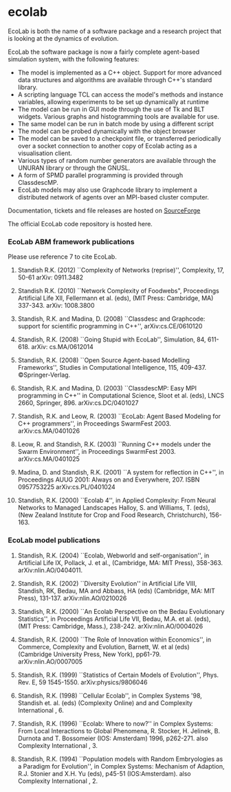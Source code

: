 # ecolab

EcoLab is both the name of a software package and a research project that is looking at the dynamics of evolution.

EcoLab the software package is now a fairly complete agent-based simulation system, with the following features:

*    The model is implemented as a C++ object. Support for more advanced data structures and algorithms are available through C++'s standard library.
*    A scripting language TCL can access the model's methods and instance variables, allowing experiments to be set up dynamically at runtime
*    The model can be run in GUI mode through the use of Tk and BLT widgets. Various graphs and histogramming tools are available for use.
*    The same model can be run in batch mode by using a different script
*    The model can be probed dynamically with the object browser
*    The model can be saved to a checkpoint file, or transferred periodically over a socket connection to another copy of Ecolab acting as a visualisation client.
*    Various types of random number generators are available through the UNURAN library or through the GNUSL.
*    A form of SPMD parallel programming is provided through ClassdescMP.
*    EcoLab models may also use Graphcode library to implement a distributed network of agents over an MPI-based cluster computer.

Documentation, tickets and file releases are hosted on [SourceForge](http://ecolab.sf.net)

The official EcoLab code repository is hosted here.

### EcoLab ABM framework publications

Please use reference 7 to cite EcoLab.

1.   Standish R.K. (2012) ``Complexity of Networks (reprise)'', Complexity, 17, 50-61 arXiv: 0911.3482

2.    Standish R.K. (2010) ``Network Complexity of Foodwebs", Proceedings Artificial Life XII, Fellermann et al. (eds), (MIT Press: Cambridge, MA) 337-343. arXiv: 1008.3800

3.    Standish, R.K. and Madina, D. (2008) ``Classdesc and Graphcode: support for scientific programming in C++'', arXiv:cs.CE/0610120

4.    Standish, R.K. (2008) ``Going Stupid with EcoLab'', Simulation, 84, 611-618. arXiv: cs.MA/0612014

5.    Standish, R.K. (2008) ``Open Source Agent-based Modelling Frameworks'', Studies in Computational Intelligence, 115, 409-437. ©Springer-Verlag.

6.    Standish, R.K. and Madina, D. (2003) ``ClassdescMP: Easy MPI programming in C++'' in Computational Science, Sloot et al. (eds), LNCS 2660, Springer, 896. arXiv:cs.DC/0401027

7.    Standish, R.K. and Leow, R. (2003) ``EcoLab: Agent Based Modeling for C++ programmers'', in Proceedings SwarmFest 2003. arXiv:cs.MA/0401026

8.    Leow, R. and Standish, R.K. (2003) ``Running C++ models under the Swarm Environment'', in Proceedings SwarmFest 2003. arXiv:cs.MA/0401025

9.    Madina, D. and Standish, R.K. (2001) ``A system for reflection in C++'', in Proceedings AUUG 2001: Always on and Everywhere, 207. ISBN 0957753225 arXiv:cs.PL/0401024

10.    Standish, R.K. (2000) ``Ecolab 4'', in Applied Complexity: From Neural Networks to Managed Landscapes Halloy, S. and Williams, T. (eds), (New Zealand Institute for Crop and Food Research, Christchurch), 156-163.

### EcoLab model publications

1.    Standish, R.K. (2004) ``Ecolab, Webworld and self-organisation'', in Artificial Life IX, Pollack, J. et al., (Cambridge, MA: MIT Press), 358-363. arXiv:nlin.AO/0404011.

2.    Standish, R.K. (2002) ``Diversity Evolution'' in Artificial Life VIII, Standish, RK, Bedau, MA and Abbass, HA (eds) (Cambridge, MA: MIT Press), 131-137. arXiv:nlin.AO/0210026

3.    Standish, R.K. (2000) ``An Ecolab Perspective on the Bedau Evolutionary Statistics'', in Proceedings Artificial Life VII, Bedau, M.A. et al. (eds), (MIT Press: Cambridge, Mass.), 238-242. arXiv:nlin.AO/0004026

4.    Standish, R.K. (2000) ``The Role of Innovation within Economics'', in Commerce, Complexity and Evolution, Barnett, W. et al (eds) (Cambridge University Press, New York), pp61-79. arXiv:nlin.AO/0007005

5.    Standish, R.K. (1999) ``Statistics of Certain Models of Evolution'', Phys. Rev. E, 59 1545-1550. arXiv:physics/9806046

6.    Standish, R.K. (1998) ``Cellular Ecolab'', in Complex Systems '98, Standish et. al. (eds) (Complexity Online) and and Complexity International , 6.

7.    Standish, R.K. (1996) ``Ecolab: Where to now?'' in Complex Systems: From Local Interactions to Global Phenomena, R. Stocker, H. Jelinek, B. Durnota and T. Bossomeier (IOS: Amsterdam) 1996, p262-271. also Complexity International , 3.

8.    Standish, R.K. (1994) ``Population models with Random Embryologies as a Paradigm for Evolution'', in Complex Systems: Mechanism of Adaption, R.J. Stonier and X.H. Yu (eds), p45-51 (IOS:Amsterdam). also Complexity International , 2.

